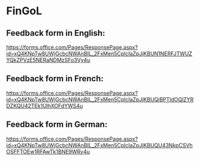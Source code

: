 # FinGoL

## Feedback form in English:
https://forms.office.com/Pages/ResponsePage.aspx?id=xQ4KNpTw8UWjGcbcNWAnBIL_2FxMen5CplcIaZpJjKBUN1NERFJTWUZYQkZPVzE5NERaNDMzSFo3Vy4u


## Feedback form in French:
https://forms.office.com/Pages/ResponsePage.aspx?id=xQ4KNpTw8UWjGcbcNWAnBIL_2FxMen5CplcIaZpJjKBUQjBPTldOQlZYRDZKQU42TEk1UlhXOFdYWS4u

## Feedback form in German:
https://forms.office.com/Pages/ResponsePage.aspx?id=xQ4KNpTw8UWjGcbcNWAnBIL_2FxMen5CplcIaZpJjKBUQU43NkpCSVhOSFFTOEw1RFAwTk1BNE9WRy4u
